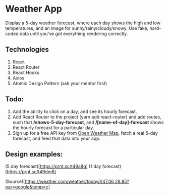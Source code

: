 # Weather App

Display a 5-day weather forecast, where each day shows the high and low temperatures, and an image for sunny/rainy/cloudy/snowy. Use fake, hard-coded data until you’ve got everything rendering correctly.

## Technologies
1. React
2. React Router
4. React Hooks
3. Axios
4. Atomic Design Pattern (ask your mentor first)

## Todo:
1. Add the ability to click on a day, and see its hourly forecast.
2. Add React Router to the project (yarn add react-router) and add routes, such that **/shows-5-day-forecast**, and **/[name-of-day]-forecast** shows the hourly forecast for a particular day.
3. Sign up for a free API key from [Open Weather Map](https://openweathermap.org/), fetch a real 5-day forecast, and feed that data into your app.

## Design examples:
(5 day forecast)[https://prnt.sc/t49a8q]
(1 day forecast)[https://prnt.sc/t49dm8]

(Source)[https://weather.com/weather/today/l/47.06,28.85?par=google&temp=c]
